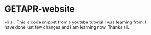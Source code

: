# GETAPR-website
Hi all. This is code snippet from a youtube tutorial I was learning from. I have done just few changes and I am learning now. Thanks all.
